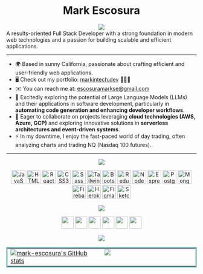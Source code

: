 <h1 align="center">Mark Escosura</h1>
<div align="center">
<a href="https://github.com/DenverCoder1/readme-typing-svg"><img src="https://readme-typing-svg.herokuapp.com?lines=Graduate+of+Bloom+Institute+of+Technology;Full+Stack+Developer;Front-End+Developer|%20;Eat.%20Code.%20Sleep.%20Repeat.&center=true&width=550&height=45&color=a855f7"></a>
 </div>
A results-oriented Full Stack Developer with a strong foundation in modern web technologies and a passion for building scalable and efficient applications.

<hr>

* 🌍 Based in sunny California, passionate about crafting efficient and user-friendly web applications.
* 🖥️ Check out my portfolio: [markintech.dev](https://markintech.dev) 🙋🏽‍♂️
* ✉️ You can reach me at: [escosuramarkse@gmail.com](mailto:escosuramarkse@gmail.com)
* 🧠 Excitedly exploring the potential of Large Language Models (LLMs) and their applications in software development, particularly in **automating code generation and enhancing developer workflows**.
* 🤝 Eager to collaborate on projects leveraging **cloud technologies (AWS, Azure, GCP)** and exploring innovative solutions in **serverless architectures and event-driven systems**.
* ⚡ In my downtime, I enjoy the fast-paced world of day trading, often analyzing charts and trading NQ (Nasdaq 100 futures).

<hr>
 
<div align="center">
<a href="https://github.com/DenverCoder1/readme-typing-svg"><img src="https://readme-typing-svg.herokuapp.com?lines=Check+Out+My+Skills!&center=true&width=550&height=45&color=a855f7"></a>
 </div>

<p align="center">
<a href="https://developer.mozilla.org/en-US/docs/Web/JavaScript" target="_blank" rel="noreferrer"><img src="https://raw.githubusercontent.com/danielcranney/readme-generator/main/public/icons/skills/javascript-colored.svg" width="36" height="36" alt="JavaScript" /></a>
<a href="https://developer.mozilla.org/en-US/docs/Glossary/HTML5" target="_blank" rel="noreferrer"><img src="https://raw.githubusercontent.com/danielcranney/readme-generator/main/public/icons/skills/html5-colored.svg" width="36" height="36" alt="HTML5" /></a>
<a href="https://reactjs.org/" target="_blank" rel="noreferrer"><img src="https://raw.githubusercontent.com/danielcranney/readme-generator/main/public/icons/skills/react-colored.svg" width="36" height="36" alt="React" /></a>
<a href="https://www.w3.org/TR/CSS/#css" target="_blank" rel="noreferrer"><img src="https://raw.githubusercontent.com/danielcranney/readme-generator/main/public/icons/skills/css3-colored.svg" width="36" height="36" alt="CSS3" /></a>
<a href="https://sass-lang.com/" target="_blank" rel="noreferrer"><img src="https://raw.githubusercontent.com/danielcranney/readme-generator/main/public/icons/skills/sass-colored.svg" width="36" height="36" alt="Sass" /></a>
<a href="https://tailwindcss.com/" target="_blank" rel="noreferrer"><img src="https://raw.githubusercontent.com/danielcranney/readme-generator/main/public/icons/skills/tailwindcss-colored.svg" width="36" height="36" alt="TailwindCSS" /></a>
<a href="https://getbootstrap.com/" target="_blank" rel="noreferrer"><img src="https://raw.githubusercontent.com/danielcranney/readme-generator/main/public/icons/skills/bootstrap-colored.svg" width="36" height="36" alt="Bootstrap" /></a>
<a href="https://redux.js.org/" target="_blank" rel="noreferrer"><img src="https://raw.githubusercontent.com/danielcranney/readme-generator/main/public/icons/skills/redux-colored.svg" width="36" height="36" alt="Redux" /></a>
<a href="https://nodejs.org/en/" target="_blank" rel="noreferrer"><img src="https://raw.githubusercontent.com/danielcranney/readme-generator/main/public/icons/skills/nodejs-colored.svg" width="36" height="36" alt="NodeJS" /></a>
<a href="https://expressjs.com/" target="_blank" rel="noreferrer"><img src="https://raw.githubusercontent.com/danielcranney/readme-generator/main/public/icons/skills/express-colored.svg" width="36" height="36" alt="Express" /></a>
<a href="https://www.postgresql.org/" target="_blank" rel="noreferrer"><img src="https://raw.githubusercontent.com/danielcranney/readme-generator/main/public/icons/skills/postgresql-colored.svg" width="36" height="36" alt="PostgreSQL" /></a>
<a href="https://www.mongodb.com/" target="_blank" rel="noreferrer"><img src="https://raw.githubusercontent.com/danielcranney/readme-generator/main/public/icons/skills/mongodb-colored.svg" width="36" height="36" alt="MongoDB" /></a>
<a href="https://firebase.google.com/" target="_blank" rel="noreferrer"><img src="https://raw.githubusercontent.com/danielcranney/readme-generator/main/public/icons/skills/firebase-colored.svg" width="36" height="36" alt="Firebase" /></a>
<a href="https://www.heroku.com/" target="_blank" rel="noreferrer"><img src="https://raw.githubusercontent.com/danielcranney/readme-generator/main/public/icons/skills/heroku-colored.svg" width="36" height="36" alt="Heroku" /></a>
<a href="https://www.figma.com/" target="_blank" rel="noreferrer"><img src="https://raw.githubusercontent.com/danielcranney/readme-generator/main/public/icons/skills/figma-colored.svg" width="36" height="36" alt="Figma" /></a>
<a href="https://www.sketch.com/" target="_blank" rel="noreferrer"><img src="https://raw.githubusercontent.com/danielcranney/readme-generator/main/public/icons/skills/sketch-colored.svg" width="36" height="36" alt="Sketch" /></a>
</p>


<div align="center">
<a href="https://github.com/DenverCoder1/readme-typing-svg"><img src="https://readme-typing-svg.herokuapp.com?lines=Connect+With+Me!&center=true&width=550&height=60&color=a855f7"></a>
 </div>

<p align="center"> <a href="https://discord.com/users/Insta#0002" target="_blank" rel="noreferrer"><img src="https://raw.githubusercontent.com/danielcranney/readme-generator/main/public/icons/socials/discord.svg" width="32" height="32" /></a> <a href="https://www.github.com/mark-escosura" target="_blank" rel="noreferrer"><img src="https://raw.githubusercontent.com/danielcranney/readme-generator/main/public/icons/socials/github.svg" width="32" height="32" /></a> <a href="http://www.instagram.com/markintech" target="_blank" rel="noreferrer"><img src="https://raw.githubusercontent.com/danielcranney/readme-generator/main/public/icons/socials/instagram.svg" width="32" height="32" /></a> <img src="https://raw.githubusercontent.com/danielcranney/readme-generator/main/public/icons/socials/linkedin.svg" width="32" height="32" /></a> <a href="https://www.twitter.com/ayeitsmaark" target="_blank" rel="noreferrer"><img src="https://raw.githubusercontent.com/danielcranney/readme-generator/main/public/icons/socials/twitter.svg" width="32" height="32" /></a> <a href="https://www.twitch.tv/instagood" target="_blank" rel="noreferrer"><img src="https://raw.githubusercontent.com/danielcranney/readme-generator/main/public/icons/socials/twitch.svg" width="32" height="32" /></a></p>

<div align="center">
<a href="https://github.com/DenverCoder1/readme-typing-svg"><img src="https://readme-typing-svg.herokuapp.com?lines=My+GitHub+Stats&center=true&width=550&height=45&color=a855f7"></a>
 </div>
<table bordercolor="#66b2b2">
  <tr>
   <td width="50%" valign="top">
<a href="http://www.github.com/mark-escosura"><img src="https://github-readme-stats.vercel.app/api?username=mark-escosura&show_icons=true&hide=&count_private=true&title_color=a855f7&text_color=ffffff&icon_color=a855f7&bg_color=27272a&hide_border=true&show_icons=true" alt="mark-escosura's GitHub stats" /></a>
   </td>
   <td width="50%" valign="top">
<a href="http://www.github.com/mark-escosura"><img src="https://github-readme-streak-stats.herokuapp.com/?user=mark-escosura&stroke=ffffff&background=27272a&ring=a855f7&fire=a855f7&currStreakNum=ffffff&currStreakLabel=a855f7&sideNums=ffffff&sideLabels=ffffff&dates=ffffff&hide_border=true" /></a>
   </td>
  </tr>
 </table> 
